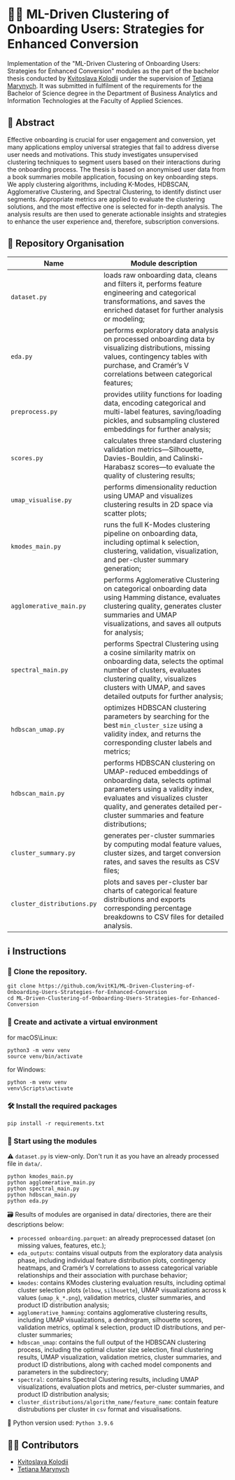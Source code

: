 # 👩‍🎓 ML-Driven Clustering of Onboarding Users: Strategies for Enhanced Conversion
Implementation of the "ML-Driven Clustering of Onboarding Users: Strategies for Enhanced Conversion" modules as the part of the bachelor thesis conducted by [Kvitoslava Kolodii](https://www.linkedin.com/in/kvitkolodii/) under the supervision of [Tetiana Marynych](https://www.linkedin.com/in/tetiana-marynych/). It was submitted in fulfilment of the requirements for the Bachelor of Science degree in the Department of Business Analytics and Information Technologies at the Faculty of Applied Sciences.

## 🎀 Abstract
Effective onboarding is crucial for user engagement and conversion, yet many applications employ universal strategies that fail to address diverse user needs and motivations. This study investigates unsupervised clustering techniques to segment users based on their interactions during the onboarding process. The thesis is based on anonymised user data from a book summaries mobile application, focusing on key onboarding steps. We apply clustering algorithms, including K-Modes, HDBSCAN, Agglomerative Clustering, and Spectral Clustering, to identify distinct user segments. Appropriate metrics are applied to evaluate the clustering solutions, and the most effective one is selected for in-depth analysis. The analysis results are then used to generate actionable insights and strategies to enhance the user experience and, therefore, subscription conversions.

## 📁 Repository Organisation

| Name                          | Module description                                                                                                                          |
| --------------------------------- | ------------------------------------------------------------------------------------------------------------------------------------ |
| `dataset.py` | loads raw onboarding data, cleans and filters it, performs feature engineering and categorical transformations, and saves the enriched dataset for further analysis or modeling; |
| `eda.py` | performs exploratory data analysis on processed onboarding data by visualizing distributions, missing values, contingency tables with purchase, and Cramér’s V correlations between categorical features; |
| `preprocess.py` | provides utility functions for loading data, encoding categorical and multi-label features, saving/loading pickles, and subsampling clustered embeddings for further analysis; |
| `scores.py` | calculates three standard clustering validation metrics—Silhouette, Davies-Bouldin, and Calinski-Harabasz scores—to evaluate the quality of clustering results; |
| `umap_visualise.py` | performs dimensionality reduction using UMAP and visualizes clustering results in 2D space via scatter plots; |
| `kmodes_main.py` | runs the full K-Modes clustering pipeline on onboarding data, including optimal k selection, clustering, validation, visualization, and per-cluster summary generation; |
| `agglomerative_main.py` | performs Agglomerative Clustering on categorical onboarding data using Hamming distance, evaluates clustering quality, generates cluster summaries and UMAP visualizations, and saves all outputs for analysis; |
| `spectral_main.py` | performs Spectral Clustering using a cosine similarity matrix on onboarding data, selects the optimal number of clusters, evaluates clustering quality, visualizes clusters with UMAP, and saves detailed outputs for further analysis; |
| `hdbscan_umap.py` | optimizes HDBSCAN clustering parameters by searching for the best `min_cluster_size` using a validity index, and returns the corresponding cluster labels and metrics; |
| `hdbscan_main.py` | performs HDBSCAN clustering on UMAP-reduced embeddings of onboarding data, selects optimal parameters using a validity index, evaluates and visualizes cluster quality, and generates detailed per-cluster summaries and feature distributions; |
| `cluster_summary.py` | generates per-cluster summaries by computing modal feature values, cluster sizes, and target conversion rates, and saves the results as CSV files; |
| `cluster_distributions.py` | plots and saves per-cluster bar charts of categorical feature distributions and exports corresponding percentage breakdowns to CSV files for detailed analysis. |

## ℹ️ Instructions
### 🐑 Clone the repository.
```
git clone https://github.com/kvitK1/ML-Driven-Clustering-of-Onboarding-Users-Strategies-for-Enhanced-Conversion
cd ML-Driven-Clustering-of-Onboarding-Users-Strategies-for-Enhanced-Conversion
```

### 💠 Create and activate a virtual environment
for macOS\Linux:
```
python3 -m venv venv
source venv/bin/activate
```

for Windows:
```
python -m venv venv
venv\Scripts\activate
```

### 🛠️ Install the required packages
```
pip install -r requirements.txt
```

### 👾 Start using the modules
⚠️ `dataset.py` is view-only. Don't run it as you have an already processed file in `data/`.

```
python kmodes_main.py
python agglomerative_main.py
python spectral_main.py
python hdbscan_main.py
python eda.py
```

🗃️ Results of modules are organised in data/ directories, there are their descriptions below:
- `processed onboarding.parquet`: an already preprocessed dataset (on missing values, features, etc.);
- `eda_outputs`: contains visual outputs from the exploratory data analysis phase, including individual feature distribution plots, contingency heatmaps, and Cramér’s V correlations to assess categorical variable relationships and their association with purchase behavior;
- `kmodes`: contains KModes clustering evaluation results, including optimal cluster selection plots (`elbow`, `silhouette`), UMAP visualizations across k values (`umap_k_*.png`), validation metrics, cluster summaries, and product ID distribution analysis;
- `agglomerative_hamming`: contains agglomerative clustering results, including UMAP visualizations, a dendrogram, silhouette scores, validation metrics, optimal k selection, product ID distributions, and per-cluster summaries;
- `hdbscan_umap`: contains the full output of the HDBSCAN clustering process, including the optimal cluster size selection, final clustering results, UMAP visualization, validation metrics, cluster summaries, and product ID distributions, along with cached model components and parameters in the subdirectory;
- `spectral`: contains Spectral Clustering results, including UMAP visualizations, evaluation plots and metrics, per-cluster summaries, and product ID distribution analysis;
- `cluster_distributions/algorithm_name/feature_name`: contain feature distrubutions per cluster in `csv` format and visualisations.

🐍 Python version used: `Python 3.9.6`

## 👩‍🎤 Contributors
- [Kvitoslava Kolodii](https://www.linkedin.com/in/kvitkolodii/)
- [Tetiana Marynych](https://www.linkedin.com/in/tetiana-marynych/)
